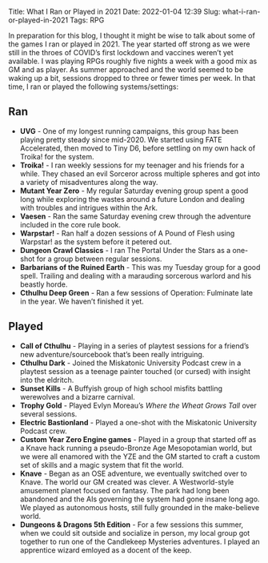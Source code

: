 Title: What I Ran or Played in 2021
Date: 2022-01-04 12:39
Slug: what-i-ran-or-played-in-2021
Tags: RPG

In preparation for this blog, I thought it might be wise to talk about some of
the games I ran or played in 2021. The year started off strong as we were still
in the throes of COVID’s first lockdown and vaccines weren’t yet available. I
was playing RPGs roughly five nights a week with a good mix as GM and as player.
As summer approached and the world seemed to be waking up a bit, sessions
dropped to three or fewer times per week. In that time, I ran or played the
following systems/settings:

## Ran
* **UVG** - One of my longest running campaigns, this group has been playing
  pretty steady since mid-2020. We started using FATE Accelerated, then moved to
  Tiny D6, before settling on my own hack of Troika! for the system.
* **Troika!** - I ran weekly sessions for my teenager and his friends for a
  while. They chased an evil Sorceror across multiple spheres and got into a
  variety of misadventures along the way.
* **Mutant Year Zero** - My regular Saturday evening group spent a good long
  while exploring the wastes around a future London and dealing with troubles
  and intrigues within the Ark.
* **Vaesen** - Ran the same Saturday evening crew through the adventure included
  in the core rule book.
* **Warpstar!** - Ran half a dozen sessions of A Pound of Flesh using Warpstar!
  as the system before it petered out.
* **Dungeon Crawl Classics** - I ran The Portal Under the Stars as a one-shot
  for a group between regular sessions.
* **Barbarians of the Ruined Earth** - This was my Tuesday group for a good
  spell. Trailing and dealing with a marauding sorcerous warlord and his beastly
  horde.
* **Cthulhu Deep Green** - Ran a few sessions of Operation: Fulminate late in
  the year. We haven’t finished it yet.

## Played
* **Call of Cthulhu** - Playing in a series of playtest sessions for a friend’s
  new adventure/sourcebook that’s been really intriguing.
* **Cthulhu Dark** - Joined the Miskatonic University Podcast crew in a playtest
  session as a teenage painter touched (or cursed) with insight into the
  eldritch.
* **Sunset Kills** - A Buffyish group of high school misfits battling werewolves
  and a bizarre carnival.
* **Trophy Gold** - Played Evlyn Moreau’s _Where the Wheat Grows Tall_ over
  several sessions.
* **Electric Bastionland** - Played a one-shot with the Miskatonic University
  Podcast crew.
* **Custom Year Zero Engine games** - Played in a group that started off as a
  Knave hack running a pseudo-Bronze Age Mesopotamian world, but we were all
  enamored with the YZE and the GM started to craft a custom set of skills and a
  magic system that fit the world.
* **Knave** - Began as an OSE adventure, we eventually switched over to Knave.
  The world our GM created was clever. A Westworld-style amusement planet
  focused on fantasy. The park had long been abandoned and the AIs governing the
  system had gone insane long ago. We played as autonomous hosts, still fully
  grounded in the make-believe world.
* **Dungeons & Dragons 5th Edition** - For a few sessions this summer, when we
  could sit outside and socialize in person, my local group got together to run
  one of the Candlekeep Mysteries adventures. I played an apprentice wizard
  emloyed as a docent of the keep. 